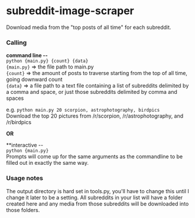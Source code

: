 # subreddit-image-scraper
Download media from the "top posts of all time" for each subreddit.  
 
### Calling
**command line --**  
``python {main.py} {count} {data}``  
``{main.py}`` => the file path to main.py  
``{count}`` => the amount of posts to traverse starting from the top of all time, going downward count  
``{data}`` =>  a file path to a text file containing a list of subreddits delimited by a comma and space, or just those subreddits delimited by comma and spaces  
  
e.g. ``python main.py 20 scorpion, astrophotography, birdpics``  
Download the top 20 pictures from /r/scorpion, /r/astrophotography, and /r/birdpics  
  
**OR**  
  
**interactive --  
``python {main.py}``  
Prompts will come up for the same arguments as the commandline to be filled out in exactly the same way.

### Usage notes  
The output directory is hard set in tools.py, you'll have to change this until I change it later to be a setting. All subreddits in your list will have a folder created here and any media from those subreddits will be downloaded into those folders.